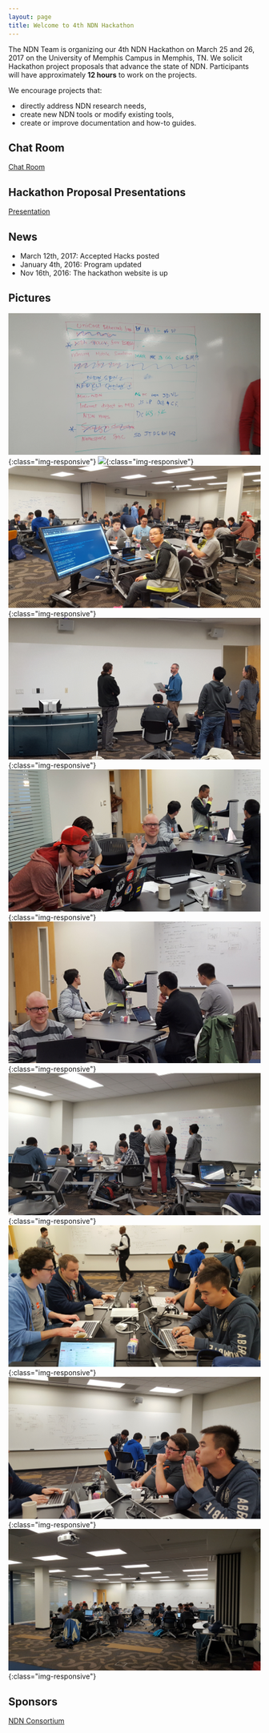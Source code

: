 ```yaml
---
layout: page
title: Welcome to 4th NDN Hackathon
---
```


The NDN Team is organizing our 4th NDN Hackathon on March 25 and 26, 2017 on the University of Memphis Campus in Memphis, TN.  We solicit Hackathon project proposals that advance the state of NDN.  Participants will have approximately **12 hours** to work on the projects.

We encourage projects that:

 - directly address NDN research needs,
 - create new NDN tools or modify existing tools,
 - create or improve documentation and how-to guides.



## Chat Room

[Chat Room](https://gitter.im/4th-ndn-hackathon/Lobby)




## Hackathon Proposal Presentations
[Presentation](assets/hackathon-presentations.pdf)




## News

- March 12th, 2017: Accepted Hacks posted
- January 4th, 2016: Program updated
- Nov 16th, 2016: The hackathon website is up

## Pictures

![](images/20170324_182052.jpg){:class="img-responsive"}
![](images/20170325_095104.jpg){:class="img-responsive"}
![](images/20170325_095105.jpg){:class="img-responsive"}
![](images/20170325_095111.jpg){:class="img-responsive"}
![](images/20170325_095116.jpg){:class="img-responsive"}
![](images/20170325_095126.jpg){:class="img-responsive"}
![](images/20170325_095710.jpg){:class="img-responsive"}
![](images/20170325_103602.jpg){:class="img-responsive"}
![](images/20170325_103609.jpg){:class="img-responsive"}
![](images/20170325_145232.jpg){:class="img-responsive"}




## Sponsors
[NDN Consortium](https://named-data.net/consortium/)
